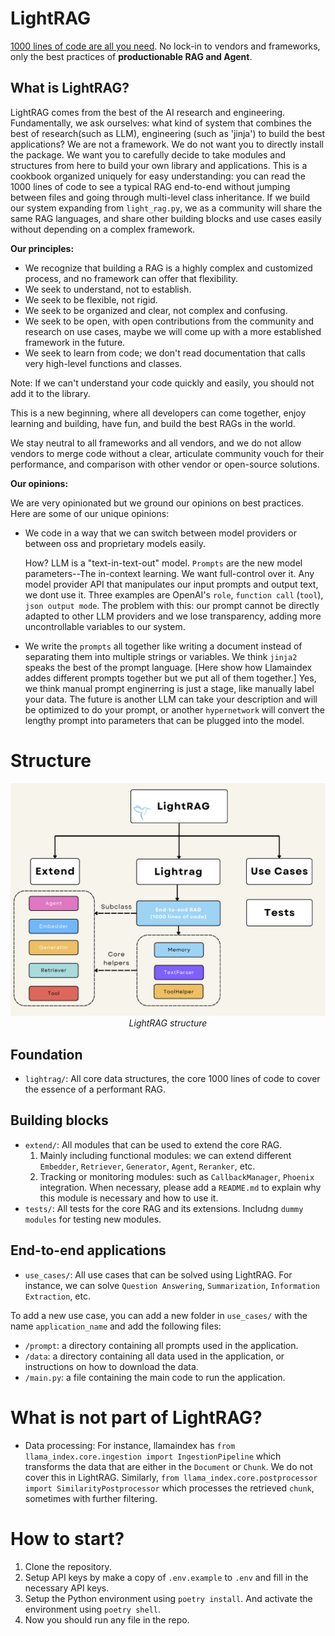 # LightRAG
[1000 lines of code are all you need](https://github.com/Sylph-AI/LightRAG/blob/main/lightrag/light_rag.py). No lock-in to vendors and frameworks, only the best practices of **productionable RAG and Agent**. 

## What is LightRAG?


LightRAG comes from the best of the AI research and engineering. Fundamentally, we ask ourselves: what kind of system that combines the best of research(such as LLM), engineering (such as 'jinja') to build the best applications? 
We are not a framework. We do not want you to directly install the package. We want you to carefully decide to take modules and structures from here to build your own library and applications. This is a cookbook organized uniquely for easy understanding: you can read the 1000 lines of code to see a typical RAG end-to-end without jumping between files and going through multi-level class inheritance. If we build our system expanding from `light_rag.py`, we as a community will share the same RAG languages, and share other building blocks and use cases easily without depending on a complex framework.

**Our principles:**

- We recognize that building a RAG is a highly complex and customized process, and no framework can offer that flexibility. 
- We seek to understand, not to establish. 
- We seek to be flexible, not rigid.
- We seek to be organized and clear, not complex and confusing.
- We seek to be open, with open contributions from the community and research on use cases, maybe we will come up with a more established framework in the future. 
- We seek to learn from code; we don't read documentation that calls very high-level functions and classes. 

Note: If we can't understand your code quickly and easily, you should not add it to the library.

This is a new beginning, where all developers can come together, enjoy learning and building, have fun, and build the best RAGs in the world.

We stay neutral to all frameworks and all vendors, and we do not allow vendors to merge code without a clear, articulate community vouch for their performance, and comparison with other vendor or open-source solutions.

**Our opinions:**

We are very opinionated but we ground our opinions on best practices. Here are some of our unique opinions:
- We code in a way that we can switch between model providers or between oss and proprietary models easily. 
  
  How? LLM is a "text-in-text-out" model. `Prompts` are the new model parameters--The in-context learning. We want full-control over it. Any model provider API that manipulates our input prompts and output text, we dont use it. Three examples are OpenAI's `role`, `function call` (`tool`), `json output mode`. The problem with this: our prompt cannot be directly adapted to other LLM providers and we lose transparency, adding more uncontrollable variables to our system.
- We write the `prompts` all together like writing a document instead of separating them into multiple strings or variables. We think `jinja2` speaks the best of the prompt language. [Here show how Llamaindex addes different prompts together but we put all of them together.] Yes, we think manual prompt enginerring is just a stage, like manually label your data. The future is another LLM can take your description and will be optimized to do your prompt, or another `hypernetwork` will convert the lengthy prompt into parameters that can be plugged into the model. 

# Structure
<p align="center">
  <img src="images/lightrag_structure.png" alt="Alt text" width="800">
  <br>
  <em>LightRAG structure</em>
</p>

## Foundation
- `lightrag/`: All core data structures, the core 1000 lines of code to cover the essence of a performant RAG.
## Building blocks
- `extend/`: All modules that can be used to extend the core RAG. 
  1. Mainly including functional modules: we can extend different `Embedder`, `Retriever`, `Generator`, `Agent`, `Reranker`, etc.
  2. Tracking or monitoring modules: such as `CallbackManager`, `Phoenix` integration. When necessary, please add a `README.md` to explain why this module is necessary and how to use it.
- `tests/`: All tests for the core RAG and its extensions. Includng `dummy modules` for testing new modules.    

## End-to-end applications
- `use_cases/`: All use cases that can be solved using LightRAG. For instance, we can solve `Question Answering`, `Summarization`, `Information Extraction`, etc.

To add a new use case, you can add a new folder in `use_cases/` with the name `application_name` and add the following files:
- `/prompt`: a directory containing all prompts used in the application.
- `/data`: a directory containing all data used in the application, or instructions on how to download the data.
- `/main.py`: a file containing the main code to run the application.

# What is not part of LightRAG?
- Data processing: For instance, llamaindex has `from llama_index.core.ingestion import IngestionPipeline` which transforms the data that are either in the `Document` or `Chunk`. We do not cover this in LightRAG.
  Similarly, `from llama_index.core.postprocessor import SimilarityPostprocessor` which processes the retrieved `chunk`, sometimes with further filtering. 

# How to start?

1. Clone the repository.
2. Setup API keys by make a copy of `.env.example` to `.env` and fill in the necessary API keys.
3. Setup the Python environment using `poetry install`. And activate the environment using `poetry shell`.
4. Now you should run any file in the repo.
